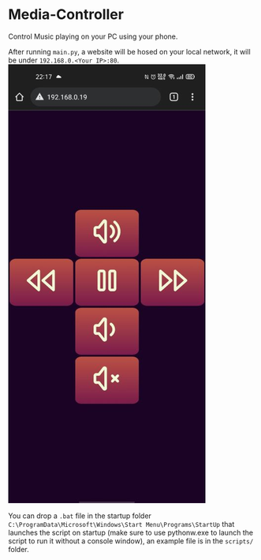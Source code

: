 # Media-Controller
Control Music playing on your PC using your phone.

After running `main.py`, a website will be hosed on your local network, it will be under `192.168.0.<Your IP>:80`.
<img src="https://raw.githubusercontent.com/hamolicious/Media-Controller/main/screenshots/screenshot.jpg" alt="screenshot of website" width="400">

You can drop a `.bat` file in the startup folder `C:\ProgramData\Microsoft\Windows\Start Menu\Programs\StartUp` that launches the script on startup (make sure to use pythonw.exe to launch the script to run it without a console window), an example file is in the `scripts/` folder.




